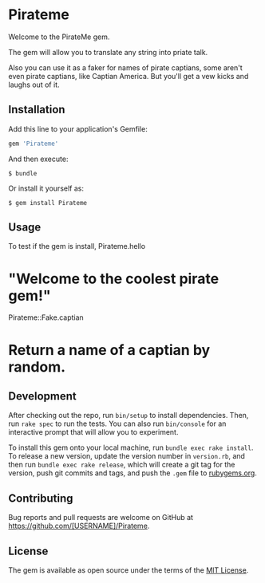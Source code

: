 # Pirateme

Welcome to the PirateMe gem.

The gem will allow you to translate any string into priate talk.

Also you can use it as a faker for names of pirate captians, some aren't even pirate captians, like Captian America.  But you'll get a vew kicks and laughs out of it.

## Installation

Add this line to your application's Gemfile:

```ruby
gem 'Pirateme'
```

And then execute:

    $ bundle

Or install it yourself as:

    $ gem install Pirateme

## Usage
To test if the gem is install,
Pirateme.hello

  # "Welcome to the coolest pirate gem!"

Pirateme::Fake.captian
  # Return a name of a captian by random.

## Development

After checking out the repo, run `bin/setup` to install dependencies. Then, run `rake spec` to run the tests. You can also run `bin/console` for an interactive prompt that will allow you to experiment.

To install this gem onto your local machine, run `bundle exec rake install`. To release a new version, update the version number in `version.rb`, and then run `bundle exec rake release`, which will create a git tag for the version, push git commits and tags, and push the `.gem` file to [rubygems.org](https://rubygems.org).

## Contributing

Bug reports and pull requests are welcome on GitHub at https://github.com/[USERNAME]/Pirateme.


## License

The gem is available as open source under the terms of the [MIT License](http://opensource.org/licenses/MIT).

